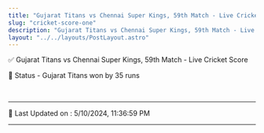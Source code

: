 ```yaml
---
title: "Gujarat Titans vs Chennai Super Kings, 59th Match - Live Cricket Score"
slug: "cricket-score-one"
description: "Gujarat Titans vs Chennai Super Kings, 59th Match - Live Cricket Score - Gujarat Titans won by 35 runs."
layout: "../../layouts/PostLayout.astro"
--- 
```


✅ Gujarat Titans vs Chennai Super Kings, 59th Match - Live Cricket Score

📑 Status - Gujarat Titans won by 35 runs

<br />

***

📝 Last Updated on : 5/10/2024, 11:36:59 PM

***


